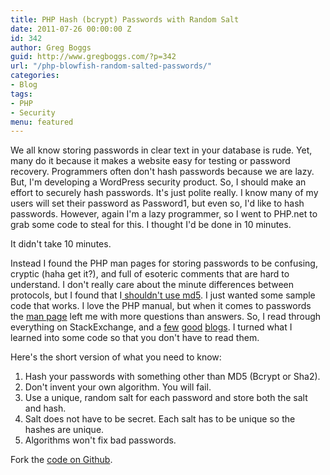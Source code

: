 ```yaml
---
title: PHP Hash (bcrypt) Passwords with Random Salt
date: 2011-07-26 00:00:00 Z
id: 342
author: Greg Boggs
guid: http://www.gregboggs.com/?p=342
url: "/php-blowfish-random-salted-passwords/"
categories:
- Blog
tags:
- PHP
- Security
menu: featured
---
```


We all know storing passwords in clear text in your database is rude. Yet, many do it because it makes a website easy for 
testing or password recovery. Programmers often don't hash passwords because we are lazy. But, I'm developing 
a WordPress security product. So, I should make an effort to securely hash passwords. It's just polite really. I know 
many of my users will set their password as Password1, but even so, I'd like to hash passwords. However, again I'm a 
lazy programmer, so I went to PHP.net to grab some code to steal for this. I thought I'd be done in 10 minutes.

It didn't take 10 minutes.

Instead I found the PHP man pages for storing passwords to be confusing, cryptic (haha get it?), and full of esoteric 
comments that are hard to understand. I don't really care about the minute differences between protocols, but I found
 that I[ shouldn't use md5][1]. I just wanted some sample code that works. I love the PHP manual, but when it comes to
  passwords the [man page][2] left me with more questions than answers. So, I read through everything on StackExchange, and 
  a [few][3] [good][4] [blogs][5]. I turned what I learned into some code so that you don't have to read them.

Here's the short version of what you need to know:

  1. Hash your passwords with something other than MD5 (Bcrypt or Sha2).
  2. Don't invent your own algorithm. You will fail.
  3. Use a unique, random salt for each password and store both the salt and hash.
  4. Salt does not have to be secret. Each salt has to be unique so the hashes are unique.
  5. Algorithms won't fix bad passwords.

Fork the [code on Github][6].

<script src="https://gist.github.com/Greg-Boggs/f9d4faa7429f5f89d689.js"></script>

 [1]: http://dev.mysql.com/doc/refman/5.5/en/encryption-functions.html
 [2]: http://php.net/manual/en/function.crypt.php
 [3]: http://www.richardlord.net/blog/php-password-security
 [4]: http://www.openwall.com/articles/PHP-Users-Passwords
 [5]: http://www.schneier.com/
 [6]: https://gist.github.com/Greg-Boggs/f9d4faa7429f5f89d689